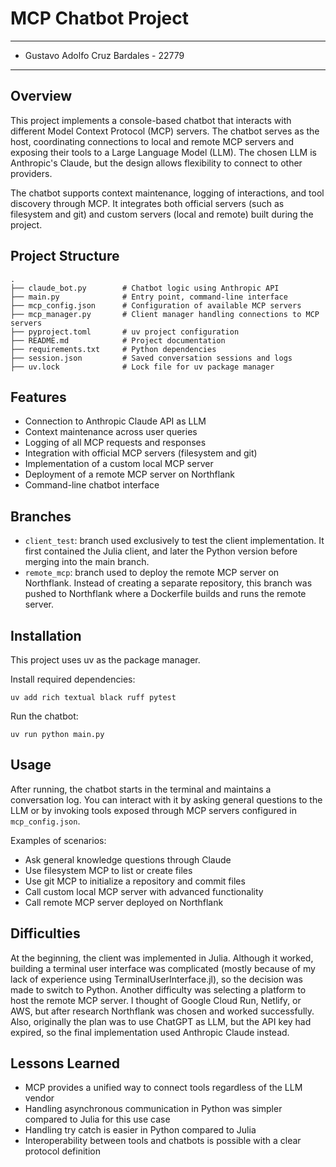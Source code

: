 # MCP Chatbot Project
---
- Gustavo Adolfo Cruz Bardales - 22779
---
## Overview

This project implements a console-based chatbot that interacts with different Model Context Protocol (MCP) servers. The chatbot serves as the host, coordinating connections to local and remote MCP servers and exposing their tools to a Large Language Model (LLM). The chosen LLM is Anthropic's Claude, but the design allows flexibility to connect to other providers.

The chatbot supports context maintenance, logging of interactions, and tool discovery through MCP. It integrates both official servers (such as filesystem and git) and custom servers (local and remote) built during the project.

## Project Structure

```
.
├── claude_bot.py        # Chatbot logic using Anthropic API
├── main.py              # Entry point, command-line interface
├── mcp_config.json      # Configuration of available MCP servers
├── mcp_manager.py       # Client manager handling connections to MCP servers
├── pyproject.toml       # uv project configuration
├── README.md            # Project documentation
├── requirements.txt     # Python dependencies
├── session.json         # Saved conversation sessions and logs
├── uv.lock              # Lock file for uv package manager
```

## Features

* Connection to Anthropic Claude API as LLM
* Context maintenance across user queries
* Logging of all MCP requests and responses
* Integration with official MCP servers (filesystem and git)
* Implementation of a custom local MCP server
* Deployment of a remote MCP server on Northflank
* Command-line chatbot interface

## Branches

* `client_test`: branch used exclusively to test the client implementation. It first contained the Julia client, and later the Python version before merging into the main branch.
* `remote_mcp`: branch used to deploy the remote MCP server on Northflank. Instead of creating a separate repository, this branch was pushed to Northflank where a Dockerfile builds and runs the remote server.

## Installation

This project uses uv as the package manager.

Install required dependencies:

```
uv add rich textual black ruff pytest
```

Run the chatbot:

```
uv run python main.py
```

## Usage

After running, the chatbot starts in the terminal and maintains a conversation log. You can interact with it by asking general questions to the LLM or by invoking tools exposed through MCP servers configured in `mcp_config.json`.

Examples of scenarios:

* Ask general knowledge questions through Claude
* Use filesystem MCP to list or create files
* Use git MCP to initialize a repository and commit files
* Call custom local MCP server with advanced functionality
* Call remote MCP server deployed on Northflank

## Difficulties

At the beginning, the client was implemented in Julia. Although it worked, building a terminal user interface was complicated (mostly because of my lack of experience using TerminalUserInterface.jl), so the decision was made to switch to Python. 
Another difficulty was selecting a platform to host the remote MCP server. I thought of Google Cloud Run, Netlify, or AWS, but after research Northflank was chosen and worked successfully.
Also, originally the plan was to use ChatGPT as LLM, but the API key had expired, so the final implementation used Anthropic Claude instead.

## Lessons Learned

* MCP provides a unified way to connect tools regardless of the LLM vendor
* Handling asynchronous communication in Python was simpler compared to Julia for this use case
* Handling try catch is easier in Python compared to Julia
* Interoperability between tools and chatbots is possible with a clear protocol definition


